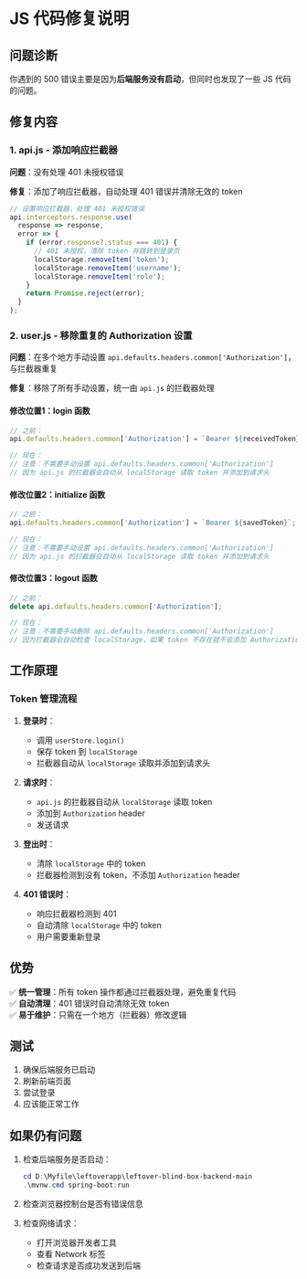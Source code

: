# JS 代码修复说明

## 问题诊断

你遇到的 500 错误主要是因为**后端服务没有启动**，但同时也发现了一些 JS 代码的问题。

## 修复内容

### 1. api.js - 添加响应拦截器

**问题**：没有处理 401 未授权错误

**修复**：添加了响应拦截器，自动处理 401 错误并清除无效的 token

```javascript
// 设置响应拦截器，处理 401 未授权错误
api.interceptors.response.use(
  response => response,
  error => {
    if (error.response?.status === 401) {
      // 401 未授权，清除 token 并跳转到登录页
      localStorage.removeItem('token');
      localStorage.removeItem('username');
      localStorage.removeItem('role');
    }
    return Promise.reject(error);
  }
);
```

### 2. user.js - 移除重复的 Authorization 设置

**问题**：在多个地方手动设置 `api.defaults.headers.common['Authorization']`，与拦截器重复

**修复**：移除了所有手动设置，统一由 `api.js` 的拦截器处理

#### 修改位置1：login 函数
```javascript
// 之前：
api.defaults.headers.common['Authorization'] = `Bearer ${receivedToken}`;

// 现在：
// 注意：不需要手动设置 api.defaults.headers.common['Authorization']
// 因为 api.js 的拦截器会自动从 localStorage 读取 token 并添加到请求头
```

#### 修改位置2：initialize 函数
```javascript
// 之前：
api.defaults.headers.common['Authorization'] = `Bearer ${savedToken}`;

// 现在：
// 注意：不需要手动设置 api.defaults.headers.common['Authorization']
// 因为 api.js 的拦截器会自动从 localStorage 读取 token 并添加到请求头
```

#### 修改位置3：logout 函数
```javascript
// 之前：
delete api.defaults.headers.common['Authorization'];

// 现在：
// 注意：不需要手动删除 api.defaults.headers.common['Authorization']
// 因为拦截器会自动检查 localStorage，如果 token 不存在就不会添加 Authorization header
```

## 工作原理

### Token 管理流程

1. **登录时**：
   - 调用 `userStore.login()`
   - 保存 token 到 `localStorage`
   - 拦截器自动从 `localStorage` 读取并添加到请求头

2. **请求时**：
   - `api.js` 的拦截器自动从 `localStorage` 读取 token
   - 添加到 `Authorization` header
   - 发送请求

3. **登出时**：
   - 清除 `localStorage` 中的 token
   - 拦截器检测到没有 token，不添加 `Authorization` header

4. **401 错误时**：
   - 响应拦截器检测到 401
   - 自动清除 `localStorage` 中的 token
   - 用户需要重新登录

## 优势

✅ **统一管理**：所有 token 操作都通过拦截器处理，避免重复代码  
✅ **自动清理**：401 错误时自动清除无效 token  
✅ **易于维护**：只需在一个地方（拦截器）修改逻辑  

## 测试

1. 确保后端服务已启动
2. 刷新前端页面
3. 尝试登录
4. 应该能正常工作

## 如果仍有问题

1. 检查后端服务是否启动：
   ```powershell
   cd D:\Myfile\leftoverapp\leftover-blind-box-backend-main
   .\mvnw.cmd spring-boot:run
   ```

2. 检查浏览器控制台是否有错误信息

3. 检查网络请求：
   - 打开浏览器开发者工具
   - 查看 Network 标签
   - 检查请求是否成功发送到后端


